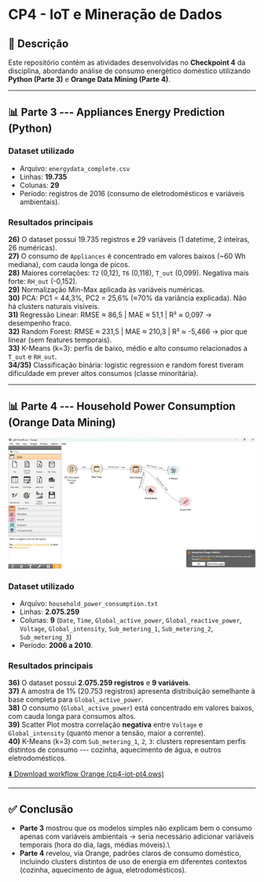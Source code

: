 # CP4 - IoT e Mineração de Dados

## 📌 Descrição

Este repositório contém as atividades desenvolvidas no **Checkpoint 4**
da disciplina, abordando análise de consumo energético doméstico
utilizando **Python (Parte 3)** e **Orange Data Mining (Parte 4)**.

------------------------------------------------------------------------

## 📊 Parte 3 --- Appliances Energy Prediction (Python)

### Dataset utilizado

-   Arquivo: `energydata_complete.csv`
-   Linhas: **19.735**
-   Colunas: **29**
-   Período: registros de 2016 (consumo de eletrodomésticos e variáveis
    ambientais).

### Resultados principais

**26)** O dataset possui 19.735 registros e 29 variáveis (1 datetime, 2
inteiras, 26 numéricas).\
**27)** O consumo de `Appliances` é concentrado em valores baixos (\~60
Wh mediana), com cauda longa de picos.\
**28)** Maiores correlações: `T2` (0,12), `T6` (0,118), `T_out` (0,099).
Negativa mais forte: `RH_out` (-0,152).\
**29)** Normalização Min-Max aplicada às variáveis numéricas.\
**30)** PCA: PC1 = 44,3%, PC2 = 25,6% (≈70% da variância explicada). Não
há clusters naturais visíveis.\
**31)** Regressão Linear: RMSE ≈ 86,5 \| MAE ≈ 51,1 \| R² ≈ 0,097 →
desempenho fraco.\
**32)** Random Forest: RMSE ≈ 231,5 \| MAE ≈ 210,3 \| R² ≈ -5,466 → pior
que linear (sem features temporais).\
**33)** K-Means (k=3): perfis de baixo, médio e alto consumo
relacionados a `T_out` e `RH_out`.\
**34/35)** Classificação binária: logistic regression e random forest
tiveram dificuldade em prever altos consumos (classe minoritária).

------------------------------------------------------------------------

## 📊 Parte 4 --- Household Power Consumption (Orange Data Mining)
![Imagem Orange](https://github.com/raphatatto/cp4-iot/blob/main/img/imagem.jpg)
### Dataset utilizado

-   Arquivo: `household_power_consumption.txt`
-   Linhas: **2.075.259**
-   Colunas: **9** (`Date`, `Time`, `Global_active_power`,
    `Global_reactive_power`, `Voltage`, `Global_intensity`,
    `Sub_metering_1`, `Sub_metering_2`, `Sub_metering_3`)
-   Período: **2006 a 2010**.

### Resultados principais

**36)** O dataset possui **2.075.259 registros** e **9 variáveis**.\
**37)** A amostra de 1% (20.753 registros) apresenta distribuição
semelhante à base completa para `Global_active_power`.\
**38)** O consumo (`Global_active_power`) está concentrado em valores
baixos, com cauda longa para consumos altos.\
**39)** Scatter Plot mostra correlação **negativa** entre `Voltage` e
`Global_intensity` (quanto menor a tensão, maior a corrente).\
**40)** K-Means (k=3) com `Sub_metering_1`, `2`, `3`: clusters
representam perfis distintos de consumo --- cozinha, aquecimento de
água, e outros eletrodomésticos.

[⬇️ Download workflow Orange (cp4-iot-pt4.ows)](https://github.com/raphatatto/cp4-iot/raw/main/cp4-iot-pt4.ows)

------------------------------------------------------------------------

## ✅ Conclusão

-   **Parte 3** mostrou que os modelos simples não explicam bem o
    consumo apenas com variáveis ambientais → seria necessário adicionar
    variáveis temporais (hora do dia, lags, médias móveis).\
-   **Parte 4** revelou, via Orange, padrões claros de consumo
    doméstico, incluindo clusters distintos de uso de energia em
    diferentes contextos (cozinha, aquecimento de água,
    eletrodomésticos).


